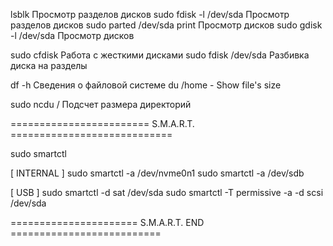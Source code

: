 lsblk Просмотр разделов дисков
sudo fdisk -l /dev/sda Просмотр разделов дисков
sudo parted /dev/sda print Просмотр дисков
sudo gdisk -l /dev/sda Просмотр дисков

sudo cfdisk Работа с жесткими дисками
sudo fdisk /dev/sda Разбивка диска на разделы

df -h Сведения о файловой системе
du /home - Show file's size

sudo ncdu / Подсчет размера директорий

======================== S.M.A.R.T. ============================

sudo smartctl

[ INTERNAL ]
sudo smartctl -a /dev/nvme0n1
sudo smartctl -a /dev/sdb

[ USB ]
sudo smartctl -d sat /dev/sda
sudo smartctl -T permissive -a -d scsi /dev/sda

====================== S.M.A.R.T. END ==========================
